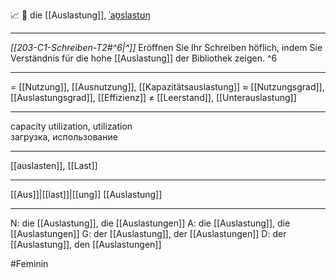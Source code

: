 📈 🔴 die [[Auslastung]], [ˈaʊ̯slastʊŋ](https://youglish.com/pronounce/Auslastung/german)

---
*[[203-C1-Schreiben-T2#^6|^]]* Eröffnen Sie Ihr Schreiben höflich, indem Sie Verständnis für die hohe [[Auslastung]] der Bibliothek zeigen. ^6


---
= [[Nutzung]], [[Ausnutzung]], [[Kapazitätsauslastung]]
≈ [[Nutzungsgrad]], [[Auslastungsgrad]], [[Effizienz]]
≠ [[Leerstand]], [[Unterauslastung]]

---
capacity utilization, utilization  
загрузка, использование

---
[[auslasten]], [[Last]]

---
[[Aus]]|[[last]]|[[ung]]
[[Auslastung]]


---
N: die [[Auslastung]], die [[Auslastungen]]
A: die [[Auslastung]], die [[Auslastungen]]
G: der [[Auslastung]], der [[Auslastungen]]
D: der [[Auslastung]], den [[Auslastungen]]


#Feminin 